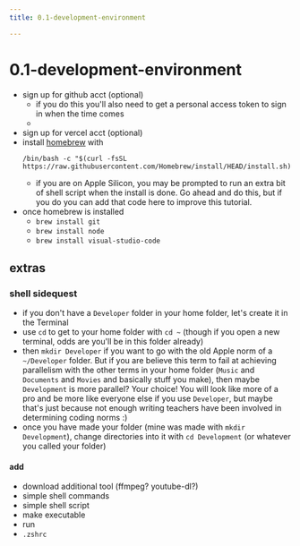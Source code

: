 ```yaml
---
title: 0.1-development-environment

---
```


# 0.1-development-environment

- sign up for github acct (optional)
    - if you do this you'll also need to get a personal access token to sign in when the time comes
    - 
- sign up for vercel acct (optional)
- install [homebrew](https://brew.sh/) with 
    ```
    /bin/bash -c "$(curl -fsSL https://raw.githubusercontent.com/Homebrew/install/HEAD/install.sh)"
    ```
    - if you are on Apple Silicon, you may be prompted to run an extra bit of shell script when the install is done. Go ahead and do this, but if you do you can add that code here to improve this tutorial.
- once homebrew is installed
    - `brew install git`
    - `brew install node`
    - `brew install visual-studio-code`


## extras

### shell sidequest

- if you don't have a `Developer` folder in your home folder, let's create it in the Terminal
- use `cd` to get to your home folder with `cd ~` (though if you open a new terminal, odds are you'll be in this folder already)
- then `mkdir Developer` if you want to go with the old Apple norm of a `~/Developer` folder. But if you are believe this term to fail at achieving parallelism with the other terms in your home folder (`Music` and `Documents` and `Movies` and basically stuff you make), then maybe `Development` is more parallel? Your choice! You will look like more of a pro and be more like everyone else if you use `Developer`, but maybe that's just because not enough writing teachers have been involved in determining coding norms :)
- once you have made your folder (mine was made with `mkdir Development`), change directories into it with `cd Development` (or whatever you called your folder)

#### add
- download additional tool (ffmpeg? youtube-dl?)
- simple shell commands
- simple shell script
- make executable
- run
- `.zshrc`